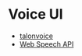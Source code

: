 Voice UI
========

* [talonvoice](https://talonvoice.com/)
* [Web Speech API](https://developer.mozilla.org/en-US/docs/Web/API/Web_Speech_API)

